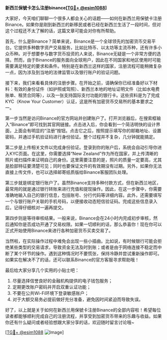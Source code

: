 **新西兰保號卡怎么注册binance[[TG💪+ @esim1088](https://t.me/s/esim1088)]**

大家好，今天咱们聊聊一个很多人都会关心的话题——如何在新西兰用保號卡注册Binance。如果你是刚到新西兰的新移民或者已经在新西兰生活了一段时间，但对这个过程还不太了解的话，这篇文章可能会对你有所帮助。

首先，什么是Binance？简单来说，Binance是一个全球领先的加密货币交易平台。它提供多种数字资产交易服务，比如比特币、以太坊等主流币种，还有许多小众币种。对于想要参与数字货币投资的人来说，Binance无疑是一个非常方便的选择。然而，由于Binance的服务面向全球用户，因此在不同国家和地区使用时可能需要满足特定的要求和条件。特别是在新西兰这样的国家，注册流程可能稍微复杂一点，因为涉及到当地的法律监管以及银行账户的验证问题。

接下来，我们来看看具体的注册步骤。在开始之前，请确保你已经准备好以下材料：有效的身份证件（如护照或驾照）、新西兰本地的地址证明文件（比如水电费账单、租赁合同等），以及一张支持国际支付功能的银行卡。这些资料是为了完成KYC（Know Your Customer）认证，这是所有加密货币交易所的基本要求之一。

第一步当然是访问Binance的官方网站并创建账户了。打开浏览器后，在搜索框输入“Binance”即可找到其官网链接。点击进入后，你会看到一个简洁明快的设计界面，上面会有明显的“注册”按钮。点击它之后，按照提示填写你的邮箱地址、设置密码，并通过手机验证码进行身份验证。整个过程并不复杂，几分钟就能搞定。

第二步是上传相关文件以完成身份验证。登录到你的账户后，系统会自动引导你进入KYC页面。在这里，你需要选择“New Zealand”作为所在国家，并上传清晰的照片或扫描件来证明自己的身份。这里需要注意的是，照片的质量一定要高，尤其是脸部特征要清楚可见；同时也要保证文件的有效期没有过期。另外，如果你无法直接上传文件，也可以选择邮寄纸质版给Binance客服团队处理。

第三步就是绑定银行账户了。虽然Binance支持多种付款方式，但在新西兰地区，最常用的就是通过银行转账来进行充值和提现操作。因此，在这一步骤中，你需要准确地输入自己的银行信息，包括账号、分行代码等详细内容。此外，还需要填写一个与银行账户关联的手机号码，以便接收动态短信验证码。完成这些信息录入后，记得仔细核对一遍再提交。

第四步则是等待审核结果。一般来说，Binance会在24小时内完成初步审核，然后通知你是否成功开通了交易权限。如果一切顺利的话，那么恭喜你！现在你可以正式开始使用Binance来进行各种加密货币买卖交易了。

当然啦，在实际操作过程中难免会出现一些小插曲。比如说，有时候银行可能会拒绝某些类型的交易请求，导致资金无法及时到账；或者是由于网络连接不稳定而中断了某个环节的操作。遇到这种情况时不要慌张，保持冷静并尝试重新操作即可。如果实在解决不了的话，还可以联系Binance的官方客服寻求帮助哦！

最后给大家分享几个实用的小贴士吧：
1. 尽量选择信誉良好的金融机构提供的电子钱包服务；
2. 定期更改账户密码并开启双重认证功能；
3. 不要在公共Wi-Fi环境下登录敏感账户；
4. 对于大额交易务必提前做好充分准备，避免因时间紧迫而导致失误。

好了，以上就是关于如何在新西兰用保號卡注册Binance的全部内容啦！希望每位读者都能够顺利完成自己的注册流程，并享受到加密货币带来的乐趣与收益。如果你还有什么疑问或者经验想跟大家分享的话，欢迎随时留言讨论哦~

[[TG💪+ @esim1088](https://t.me/s/esim1088) ![Image](https://i.postimg.cc/4NQfJmqS/Snipaste-2025-05-13-00-14-12.png)]